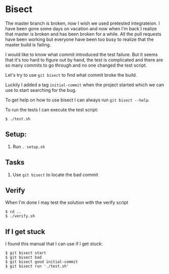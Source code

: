 # Bisect

The master branch is broken, now I wish we used pretested integrateion. I have been gone some days on vacation and now when I'm back I realize that master is broken and has been broken for a while. All the pull requests have been working but everyone have been too busy to realize that the master build is failing.

I would like to know what commit introduced the test failure. But it seems that it's too hard to figure out by hand, the test is complicated and there are so many commits to go through and no one changed the test script.

Let's try to use `git bisect` to find what commit broke the build.

Luckily I added a tag `initial-commit` when the project started which we can use to start searching for the bug.

To get help on how to use bisect I can always run `git bisect --help`.

To run the tests I can execute the test script:
```
$ ./test.sh
```
## Setup:

1. Run `. setup.sh`

## Tasks

1. Use `git bisect` to locate the bad commit

## Verify

When I'm done I may test the solution with the verify script

```
$ cd ..
$ ./verify.sh
```

## If I get stuck

I found this manual that I can use if I get stuck:


```
$ git bisect start
$ git bisect bad
$ git bisect good initial-commit
$ git bisect run './test.sh'
```
